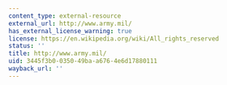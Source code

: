```yaml
---
content_type: external-resource
external_url: http://www.army.mil/
has_external_license_warning: true
license: https://en.wikipedia.org/wiki/All_rights_reserved
status: ''
title: http://www.army.mil/
uid: 3445f3b0-0350-49ba-a676-4e6d17880111
wayback_url: ''
---
```

